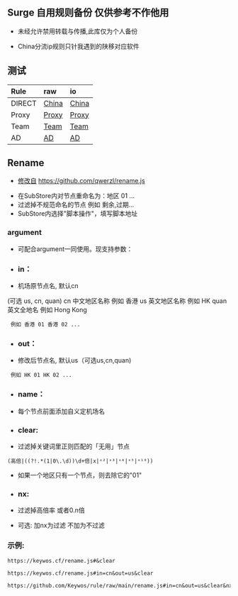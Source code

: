 ## Surge 自用规则备份 仅供参考不作他用

* 未经允许禁用转载与传播,此库仅为个人备份

* China分流ip规则只针我遇到的陕移对应软件

## 测试

| Rule | raw | io |
| :-----| :-----| :-----|
| DIRECT | [China](https://raw.githubusercontent.com/Keywos/rule/main/China.list) | [China](https://keywos.github.io/rule/China.list) |
| Proxy | [Proxy](https://raw.githubusercontent.com/Keywos/rule/main/Proxy.list) | [Proxy](https://keywos.github.io/rule/Proxy.list) |
| Team | [Team](https://raw.githubusercontent.com/Keywos/rule/main/Team.list) | [Team](https://keywos.github.io/rule/Team.list) |
| AD | [AD](https://raw.githubusercontent.com/Keywos/rule/main/AD.list) | [AD](https://keywos.github.io/rule/AD.list) |

## Rename

- [修改自](https://github.com/qwerzl/rename.js) https://github.com/qwerzl/rename.js
* 在SubStore内对节点重命名为：地区 01 ...
* 过滤掉不规范命名的节点 例如 剩余,过期...
* SubStore内选择"脚本操作"，填写脚本地址
### argument
* 可配合argument一同使用。现支持参数：
* ### in：
* 机场原节点名, 默认cn 


(可选 us, cn, quan)
cn 中文地区名称 例如 香港
us 英文地区名称 例如 HK
quan 英文全地名 例如 Hong Kong

```
 例如 香港 01 香港 02 ...
```
* ### out：
* 修改后节点名, 默认us（可选us,cn,quan)

```
 例如 HK 01 HK 02 ...
```
* ### name：
* 每个节点前面添加自义定机场名
  
* ### clear: 
 
* 过滤掉关键词里正则匹配的「无用」节点

```
(高倍|((?!.*(1|0\.\d))\d+倍|x|ˣ²|ˣ³|ˣ⁴|ˣ⁵|ˣ¹⁰)) 
```
* 如果一个地区只有一个节点，则去除它的"01"
 
* ### nx:
* 过滤掉高倍率 或者0.n倍 
* 可选: 加nx为过滤 不加为不过滤
 
### 示例: 

```
https://keywos.cf/rename.js#&clear

https://keywos.cf/rename.js#in=cn&out=us&clear

https://github.com/Keywos/rule/raw/main/rename.js#in=cn&out=us&clear&nx
 ```